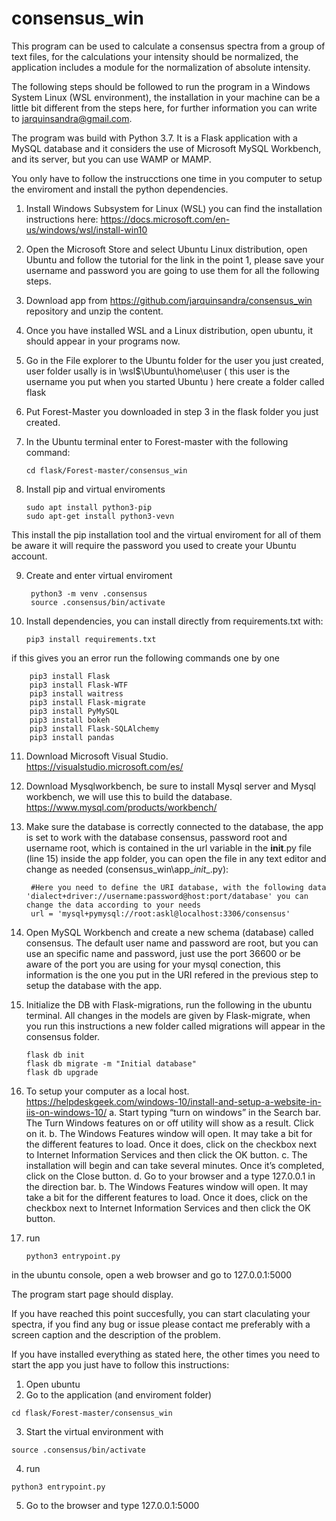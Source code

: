 # consensus_win

This program can be used to calculate a consensus spectra from a group of text files, for the calculations your intensity should be normalized, the application includes a module for the normalization of absolute intensity.

The following steps should be followed to run the program in a Windows System Linux (WSL environment), the installation in your machine can be a little bit different from the steps here, for further information you can write to jarquinsandra@gmail.com.

The program was build with Python 3.7. It is a Flask application with a MySQL database and it considers the use of Microsoft MySQL Workbench, and its server, but you can use WAMP or MAMP.

You only have to follow the instrucctions one time in you computer to setup the enviroment and install the python dependencies.

1.	Install Windows Subsystem for Linux (WSL) you can find the installation instructions here: https://docs.microsoft.com/en-us/windows/wsl/install-win10
2.	Open the Microsoft Store and select Ubuntu Linux distribution, open Ubuntu and follow the tutorial for the link in the point 1, please save your username and password you are going to use them for all the following steps.
3.	Download app from https://github.com/jarquinsandra/consensus_win repository and unzip the content.
4.	Once you have installed WSL and a Linux distribution, open ubuntu, it should appear in your programs now.
5.	Go in the File explorer to the Ubuntu folder for the user you just created, user folder usally is in  \\wsl$\Ubuntu\home\user ( this user is the username you put when you started Ubuntu ) here create a folder called flask
6.	Put Forest-Master you downloaded in step 3 in the flask folder you just created. 
7.	In the Ubuntu terminal enter to Forest-master with the following command:

        cd flask/Forest-master/consensus_win

8.	Install pip and virtual enviroments 

        sudo apt install python3-pip
        sudo apt-get install python3-vevn

This install the pip installation tool and the virtual enviroment for all of them be aware it will require the password you used to create your Ubuntu account.

9. Create and enter virtual enviroment

        python3 -m venv .consensus
        source .consensus/bin/activate

10.	Install dependencies, you can install directly from requirements.txt with:

        pip3 install requirements.txt

if this gives you an error run the following commands one by one

        pip3 install Flask
        pip3 install Flask-WTF
        pip3 install waitress
        pip3 install Flask-migrate
        pip3 install PyMySQL
        pip3 install bokeh
        pip3 install Flask-SQLAlchemy
        pip3 install pandas

11.	Download Microsoft Visual Studio. https://visualstudio.microsoft.com/es/ 
12.	Download Mysqlworkbench, be sure to install Mysql server and Mysql workbench, we will use this to build the database. https://www.mysql.com/products/workbench/ 
13.	Make sure the database is correctly connected to the database, the app is set to work with the database consensus, password root and username root, which is contained in the url variable in the __init__.py file (line 15) inside the app folder, you can open the file in any text editor and change as needed  (consensus_win\app\__init__.py):


         #Here you need to define the URI database, with the following data 'dialect+driver://username:password@host:port/database' you can change the data according to your needs
         url = 'mysql+pymysql://root:askl@localhost:3306/consensus'

14. Open MySQL Workbench and create a new schema (database) called consensus. The default user name and password are root, but you can use an specific name and password, just use the port 36600 or be aware of the port you are using for your mysql conection, this information is the one you put in the URI refered in the previous step to setup the database with the app.

15.	Initialize the DB with Flask-migrations, run the following in the ubuntu terminal. All changes in the models are given by Flask-migrate, when you run this instructions a new folder called migrations will appear in the consensus folder.

        flask db init
        flask db migrate -m "Initial database"
        flask db upgrade
        
16. To setup your computer as a local host. https://helpdeskgeek.com/windows-10/install-and-setup-a-website-in-iis-on-windows-10/ 
    a. Start typing “turn on windows” in the Search bar. The Turn Windows features on or off utility will show as a result. Click on it.
    b. The Windows Features window will open. It may take a bit for the different features to load. Once it does, click on the checkbox next to Internet Information Services and then click the OK button.
    c. The installation will begin and can take several minutes. Once it’s completed, click on the Close button.
    d. Go to your browser and a type 127.0.0.1 in the direction bar.
    b. The Windows Features window will open. It may take a bit for the different features to load. Once it does, click on the checkbox next to Internet Information Services and then click the OK button.
17. run

        python3 entrypoint.py 

in the ubuntu console, open a web browser and go to 127.0.0.1:5000

The program start page should display.

If you have reached this point succesfully, you can start claculating your spectra, if you find any bug or issue please contact me preferably with a screen caption and the description of the problem.

If you have installed everything as stated here, the other times you need to start the app you just have to follow this instructions:
  1. Open ubuntu
  2. Go to the application (and enviroment folder)
    
    cd flask/Forest-master/consensus_win
    
  3. Start the virtual environment with 
  
    source .consensus/bin/activate
    
  4. run 
    
    python3 entrypoint.py 


  5. Go to the browser and type 127.0.0.1:5000
  
  
